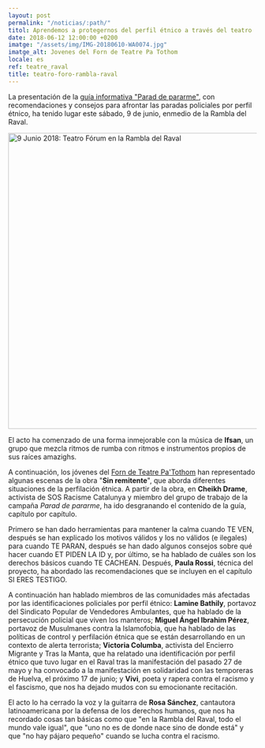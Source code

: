 ```yaml
---
layout: post
permalink: "/noticias/:path/"
titol: Aprendemos a protegernos del perfil étnico a través del teatro
date: 2018-06-12 12:00:00 +0200
imatge: "/assets/img/IMG-20180610-WA0074.jpg"
imatge_alt: Jovenes del Forn de Teatre Pa Tothom
locale: es
ref: teatre_raval
title: teatro-foro-rambla-raval
---
```

La presentación de la [guía informativa "Parad de pararme"](https://www.paraddepararme.org/assets/img/PDP-c2-es.pdf "guia cast"), con recomendaciones y consejos para afrontar las paradas policiales por perfil étnico, ha tenido lugar este sábado, 9 de junio, enmedio de la Rambla del Raval.

<a data-flickr-embed="true" href="https://www.flickr.com/photos/31631303@N02/albums/72157670072272818" title="9 Junio 2018: Teatro Fórum en la Rambla del Raval">
  <img src="https://farm2.staticflickr.com/1726/27900544417_f7a05cf228_c.jpg" width="800" height="600" alt="9 Junio 2018: Teatro Fórum en la Rambla del Raval">
</a>
<script async src="//embedr.flickr.com/assets/client-code.js" charset="utf-8"></script>

El acto ha comenzado de una forma inmejorable con la música de **Ifsan**, un grupo que mezcla ritmos de rumba con ritmos e instrumentos propios de sus raíces amazighs.

A continuación, los jóvenes del [Forn de Teatre Pa'Tothom](www.patothom.org "patothom") han representado algunas escenas de la obra "**Sin remitente**", que aborda diferentes situaciones de la perfilación étnica. A partir de la obra, en **Cheikh Drame**, activista de SOS Racisme Catalunya y miembro del grupo de trabajo de la campaña _Parad de pararme_, ha ido desgranando el contenido de la guía, capítulo por capítulo.

Primero se han dado herramientas para mantener la calma cuando TE VEN, después se han explicado los motivos válidos y los no válidos (e ilegales) para cuando TE PARAN, después se han dado algunos consejos sobre qué hacer cuando ET PIDEN LA ID y, por último, se ha hablado de cuáles son los derechos básicos cuando TE CACHEAN. Después, **Paula Rossi**, técnica del proyecto, ha abordado las recomendaciones que se incluyen en el capítulo SI ERES TESTIGO.

A continuación han hablado miembros de las comunidades más afectadas por las identificaciones policiales por perfil étnico: **Lamine Bathily**, portavoz del Sindicato Popular de Vendedores Ambulantes, que ha hablado de la persecución policial que viven los manteros; **Miguel Ángel Ibrahim Pérez**, portavoz de Musulmanes contra la Islamofobia, que ha hablado de las políticas de control y perfilación étnica que se están desarrollando en un contexto de alerta terrorista; **Victoria Columba**, activista del Encierro Migrante y Tras la Manta, que ha relatado una identificación por perfil étnico que tuvo lugar en el Raval tras la manifestación del pasado 27 de mayo y ha convocado a la manifestación en solidaridad con las temporeras de Huelva, el próximo 17 de junio; y **Vivi**, poeta y rapera contra el racismo y el fascismo, que nos ha dejado mudos con su emocionante recitación.

El acto lo ha cerrado la voz y la guitarra de **Rosa Sánchez**, cantautora latinoamericana por la defensa de los derechos humanos, que nos ha recordado cosas tan básicas como que "en la Rambla del Raval, todo el mundo vale igual", que "uno no es de donde nace sino de donde está" y que "no hay pájaro pequeño" cuando se lucha contra el racismo.
